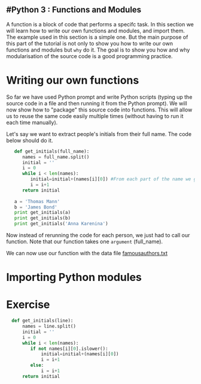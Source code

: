 #Python 3 : Functions and Modules
-----------------------

A function is a block of code that performs a specifc task. In this section we
will learn how to write our own functions and modules, and import them. The example used in this section is a simple one. But the main purpose of this part of the tutorial is not only to show you how to write our own functions and modules but `why` do it. The goal is to show you how and why modularisation of the source code is a good programming practice.

Writing our own functions
============
So far we have used Python prompt and write Python scripts (typing up the source code in a file and then running it from the Python prompt). We will now show how to "package" this source code into functions. This will allow us to reuse the same code easily multiple times (without having to run it each time manually).

Let's say we want to extract people's initials from their full name. The code below should do it.

```python
   def get_initials(full_name):
      names = full_name.split() 
      initial = ''
      i = 0
      while i < len(names):
         initial=initial+(names[i][0]) #From each part of the name we get the first letter
         i = i+1
      return initial
   
   a = 'Thomas Mann'
   b = 'James Bond'
   print get_initials(a)
   print get_initials(b)
   print get_initials('Anna Karenina')
```

Now instead of rerunning the code for each person, we just had to call our function. Note that our function takes one `argument` (full_name). 

We can now use our function with the data file [famousauthors.txt](famousauthors.txt)



Importing Python modules
============


Exercise
============
```python
  def get_initials(line):
      names = line.split()
      initial = ''
      i = 0
      while i < len(names):
         if not names[i][0].islower():
             initial=initial+(names[i][0])
             i = i+1
         else:
             i = i+1
      return initial
```
